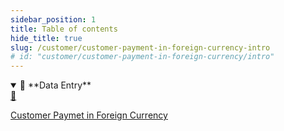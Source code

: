 ```yaml
---
sidebar_position: 1
title: Table of contents
hide_title: true 
slug: /customer/customer-payment-in-foreign-currency-intro
# id: "customer/customer-payment-in-foreign-currency/intro"
---
```


<details open>
  <summary>📘 **Data Entry**</summary>
  <div class="details-content">
  
 <a href="./customer-payment-in-foreign-currency" class="card-link">
     <div class="card3">
       <div class="icon">📄️</div>
         <div class="text">
           <p>Customer Paymet in Foreign Currency</p>
         </div>
     </div>
   </a> 
   

  </div>
</details>

<!-- <details  class="advanced-details">
  <summary>🚀 **Advanced**</summary>
  <div  class="details-content">
  <a href="./create-invoice" class="card-link" >
    <div class="card3">
      <div class="icon">📄️</div>
        <div class="text">
          <p>Pending</p>
        </div>
    </div>
  </a>

   
  </div>
</details> -->